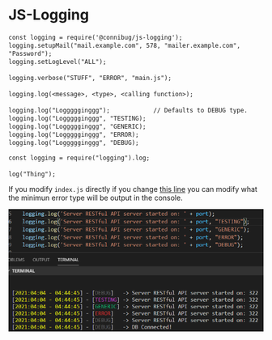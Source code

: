# JS-Logging

```
const logging = require('@connibug/js-logging');
logging.setupMail("mail.example.com", 578, "mailer.example.com", "Password");
logging.setLogLevel("ALL");

logging.verbose("STUFF", "ERROR", "main.js");

logging.log(<message>, <type>, <calling function>);

logging.log("Loggggginggg");            // Defaults to DEBUG type.
logging.log("Loggggginggg", "TESTING);
logging.log("Loggggginggg", "GENERIC);
logging.log("Loggggginggg", "ERROR);
logging.log("Loggggginggg", "DEBUG);
```

```
const logging = require("logging").log;

log("Thing");
```

If you modify `index.js` directly if you change [this line](https://github.com/ConniBug/JS-Logging/blob/63372d144bfd020dcd7e36f7bcb35e089b49e303/logging.js#L9) you can modify what the minimun error type will be output in the console.

![alt text](Assets/img.png)
